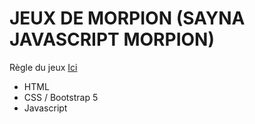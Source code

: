 # JEUX DE MORPION (SAYNA JAVASCRIPT MORPION)

Règle du jeux [Ici](https://www.regles-de-jeux.com/regle-du-morpio) 

* HTML
* CSS / Bootstrap 5
*  Javascript